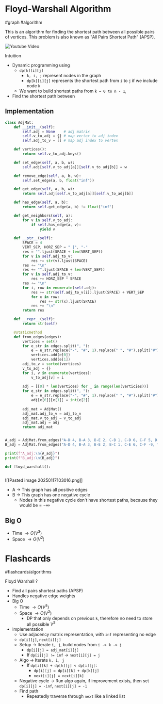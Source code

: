 # Floyd-Warshall Algorithm
#graph #algorithm

This is an algorithm for finding the shortest path between all possible pairs of vertices. This problem is also known as "All Pairs Shortest Path" (APSP).

![Youtube Video](https://www.youtube.com/watch?v=4NQ3HnhyNfQ&t=45s)

Intuition
- Dynamic programming using
	- `dp[k][i][j]`
		- `k, i, j` represent nodes in the graph
		- `dp[k][i][j]` represents the shortest path from `i` to `j` if we include node `k`
	- We want to build shortest paths from `k = 0 to n - 1`,
- Find the shortest path between  
## Implementation

```python
class AdjMat:
	def __init__(self):
		self.adj = None    # adj matrix
		self.v_to_adj = {} # map vertex to adj index
		self.adj_to_v = [] # map adj index to vertex

	def vertices():
		return self.v_to_adj.keys()

	def set_edge(self, a, b, w):
		self.adj[self.v_to_adj[a]][self.v_to_adj[b]] = w

	def remove_edge(self, a, b, w):
		self.set_edge(a, b, float("inf"))

	def get_edge(self, a, b, w):
		return self.adj[self.v_to_adj[a]][self.v_to_adj[b]]

	def has_edge(self, a, b):
		return self.get_edge(a, b) != float("inf")

	def get_neighbors(self, a):
		for v in self.v_to_adj:
			if self.has_edge(a, v):
				yield v
	
	def __str__(self):
		SPACE = 4
		VERT_SEP, HORZ_SEP = " |", "-"
		res = "".ljust(SPACE + len(VERT_SEP))
		for v in self.adj_to_v:
			res += str(v).ljust(SPACE)
		res += "\n"
		res += "".ljust(SPACE + len(VERT_SEP))
		for v in self.adj_to_v:
			res += HORZ_SEP * SPACE
		res += "\n"
		for i, row in enumerate(self.adj):
			res += str(self.adj_to_v[i]).ljust(SPACE) + VERT_SEP
			for x in row:
				res += str(x).ljust(SPACE)
			res += "\n"
		return res

	def __repr__(self):
		return str(self)

	@staticmethod
	def from_edges(edges):
		vertices = set()
		for e_str in edges.split(", "):
			e = e_str.replace("-", "#", 1).replace(" ", "#").split("#")
			vertices.add(e[0])
			vertices.add(e[1])
		adj_to_v = sorted(vertices)
		v_to_adj = {}
		for i, v in enumerate(vertices):
			v_to_adj[v] = i
	
		adj = [[0] * len(vertices) for _ in range(len(verticies))]
		for e_str in edges.split(", "):
			e = e_str.replace("-", "#", 1).replace(" ", "#").split("#")
			adj[e[0]][e[1]] = int(e[2])
		
		adj_mat = AdjMat()
		adj_mat.adj_to_v = adj_to_v
		adj_mat.v_to_adj = v_to_adj
		adj_mat.adj = adj
		return adj_mat


A_adj = AdjMat.from_edges("A-D 4, B-A 3, B-E 2, C-B 1, C-D 6, C-F 5, D-A 7, D-E 4, E-C 5, E-F 9")
B_adj = AdjMat.from_edges("A-D 4, B-A 3, B-E 2, B-C 1, C-E 6, C-F -9, ")

print(f"A_adj:\n{A_adj}")
print(f"B_adj:\n{B_adj}")

def floyd_warshall():
	
```
![[Pasted image 20250117103016.png]]
- A $\to$ This graph has all positive edges
- B $\to$ This graph has one negative cycle
	- Nodes in this negative cycle don't have shortest paths, because they would be = $-\infty$
## Big O
- Time $\to O(V^3)$
- Space $\to O(V^2)$

# Flashcards
#flashcards/algorithms 

Floyd Warshall
?
- Find all pairs shortest paths (APSP)
- Handles negative edge weights
- Big O
	- Time $\to O(V^3)$
	- Space $\to O(V^2)$
		- DP that only depends on previous `k`, therefore no need to store all possible $V^2$
- Implementation
	- Use adjacency matrix representation, with `inf` representing no edge
	- `dp[i][j]`, `next[i][j]`
	- Setup $\to$ Iterate `i, j`, build nodes from `i -> k -> j`
		- `dp[i][j] = adj_mat[i][j]`
		- If `dp[i][j] != inf` $\to$ `next[i][j] = j`
	- Algo $\to$ Iterate `k, i, j`
		- If `dp[i][k] + dp[k][j] < dp[i][j]`:
			- `dp[i][j] = dp[i][k] + dp[k][j]`
			- `next[i][j] = next[i][k]`
	- Negative cycle $\to$ Run algo again, if improvement exists, then set `dp[i][j] = -inf`, `next[i][j] = -1`
	- Find path
		- Repeatedly traverse through `next` like a linked list
<!--SR:!2025-02-27,18,250-->